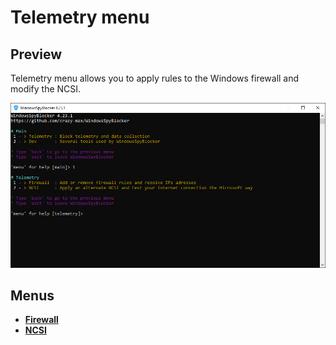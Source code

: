 # Telemetry menu

## Preview

Telemetry menu allows you to apply rules to the Windows firewall and modify the NCSI.

![](../../assets/app/telemetry/menu.png)

## Menus

* [**Firewall**](firewall.md)
* [**NCSI**](ncsi.md)
